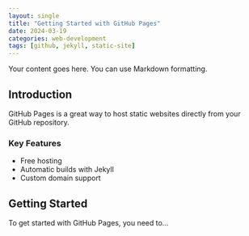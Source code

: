 ```yaml
---
layout: single
title: "Getting Started with GitHub Pages"
date: 2024-03-19
categories: web-development
tags: [github, jekyll, static-site]
---
```


Your content goes here. You can use Markdown formatting.

## Introduction

GitHub Pages is a great way to host static websites directly from your GitHub repository.

### Key Features

- Free hosting
- Automatic builds with Jekyll
- Custom domain support

## Getting Started

To get started with GitHub Pages, you need to...
